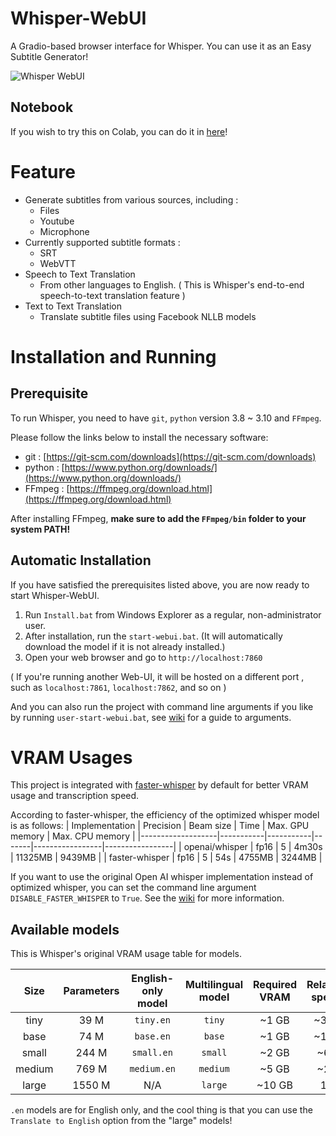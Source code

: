 # Whisper-WebUI
A Gradio-based browser interface for Whisper. You can use it as an Easy Subtitle Generator!

![Whisper WebUI](https://github.com/jhj0517/Whsiper-WebUI/blob/master/screenshot.png)

## Notebook
If you wish to try this on Colab, you can do it in [here](https://colab.research.google.com/github/jhj0517/Whisper-WebUI/blob/master/notebook/whisper-webui.ipynb)!

# Feature
- Generate subtitles from various sources, including :
  - Files
  - Youtube
  - Microphone
- Currently supported subtitle formats : 
  - SRT
  - WebVTT
- Speech to Text Translation 
  - From other languages to English. ( This is Whisper's end-to-end speech-to-text translation feature )
- Text to Text Translation
  - Translate subtitle files using Facebook NLLB models

# Installation and Running
## Prerequisite
To run Whisper, you need to have `git`, `python` version 3.8 ~ 3.10 and `FFmpeg`.

Please follow the links below to install the necessary software:
- git : [https://git-scm.com/downloads](https://git-scm.com/downloads)
- python : [https://www.python.org/downloads/](https://www.python.org/downloads/)
- FFmpeg :  [https://ffmpeg.org/download.html](https://ffmpeg.org/download.html)

After installing FFmpeg, **make sure to add the `FFmpeg/bin` folder to your system PATH!**

## Automatic Installation
If you have satisfied the prerequisites listed above, you are now ready to start Whisper-WebUI.

1. Run `Install.bat` from Windows Explorer as a regular, non-administrator user.
2. After installation, run the `start-webui.bat`. (It will automatically download the model if it is not already installed.)
3. Open your web browser and go to `http://localhost:7860`

( If you're running another Web-UI, it will be hosted on a different port , such as `localhost:7861`, `localhost:7862`, and so on )

And you can also run the project with command line arguments if you like by running `user-start-webui.bat`, see [wiki](https://github.com/jhj0517/Whisper-WebUI/wiki/Command-Line-Arguments) for a guide to arguments.

# VRAM Usages
This project is integrated with [faster-whisper](https://github.com/guillaumekln/faster-whisper) by default for better VRAM usage and transcription speed.

According to faster-whisper, the efficiency of the optimized whisper model is as follows: 
| Implementation    | Precision | Beam size | Time  | Max. GPU memory | Max. CPU memory |
|-------------------|-----------|-----------|-------|-----------------|-----------------|
| openai/whisper    | fp16      | 5         | 4m30s | 11325MB         | 9439MB          |
| faster-whisper    | fp16      | 5         | 54s   | 4755MB          | 3244MB          |

If you want to use the original Open AI whisper implementation instead of optimized whisper, you can set the command line argument `DISABLE_FASTER_WHISPER` to `True`. See the [wiki](https://github.com/jhj0517/Whisper-WebUI/wiki/Command-Line-Arguments) for more information.

## Available models
This is Whisper's original VRAM usage table for models.

|  Size  | Parameters | English-only model | Multilingual model | Required VRAM | Relative speed |
|:------:|:----------:|:------------------:|:------------------:|:-------------:|:--------------:|
|  tiny  |    39 M    |     `tiny.en`      |       `tiny`       |     ~1 GB     |      ~32x      |
|  base  |    74 M    |     `base.en`      |       `base`       |     ~1 GB     |      ~16x      |
| small  |   244 M    |     `small.en`     |      `small`       |     ~2 GB     |      ~6x       |
| medium |   769 M    |    `medium.en`     |      `medium`      |     ~5 GB     |      ~2x       |
| large  |   1550 M   |        N/A         |      `large`       |    ~10 GB     |       1x       |


`.en` models are for English only, and the cool thing is that you can use the `Translate to English` option from the "large" models!

